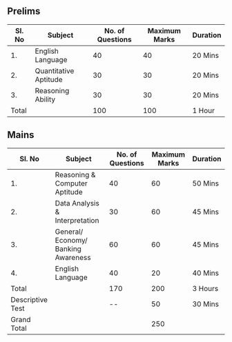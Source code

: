 ## Prelims

| Sl. No | Subject               | No. of Questions | Maximum Marks | Duration |
| ------ | --------------------- | ---------------- | ------------- | -------- |
| 1.     | English Language      | 40               | 40            | 20 Mins  |
| 2.     | Quantitative Aptitude | 30               | 30            | 20 Mins  |
| 3.     | Reasoning Ability     | 30               | 30            | 20 Mins  |
| Total  |                       | 100              | 100           | 1 Hour   |

## Mains


| Sl. No           | Subject                             | No. of Questions | Maximum Marks | Duration |
| ---------------- | ----------------------------------- | ---------------- | ------------- | -------- |
| 1.               | Reasoning & Computer Aptitude       | 40               | 60            | 50 Mins  |
| 2.               | Data Analysis & Interpretation      | 30               | 60            | 45 Mins  |
| 3.               | General/ Economy/ Banking Awareness | 60               | 60            | 45 Mins  |
| 4.               | English Language                    | 40               | 20            | 40 Mins  |
| Total            |                                     | 170              | 200           | 3 Hours  |
| Descriptive Test |                                     | --               | 50            | 30 Mins  |
| Grand Total      |                                     |                  | 250           |          |
